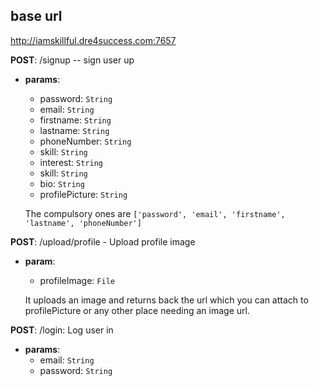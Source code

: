 ## base url
http://iamskillful.dre4success.com:7657

**POST**: /signup -- sign user up

  - **params**:
    - password: `String`
    - email: `String`
    - firstname: `String`
    - lastname: `String`
    - phoneNumber: `String`
    - skill: `String`
    - interest: `String`
    - skill: `String`
    - bio: `String`
    - profilePicture: `String`

    The compulsory ones are `['password', 'email', 'firstname', 'lastname', 'phoneNumber']`

**POST**: /upload/profile - Upload profile image 
 - **param**:
    - profileImage: `File`
    
    It uploads an image and returns back the url which you can attach to profilePicture or any other place needing an image url.

**POST**: /login: Log user in
- **params**:
    - email: `String`
    - password: `String`
    
        
    
